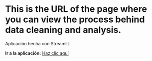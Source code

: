 # This is the URL of the page where you can view the process behind data cleaning and analysis.
Aplicación hecha con Streamlit.  

**Ir a la aplicación:** [Haz clic aquí]([https://data-analysis-and-cleaning-aejph22zkrr6vevlgqvner.streamlit.app])
